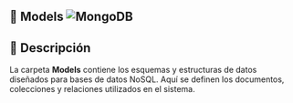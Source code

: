 ## 📁 Models ![MongoDB](https://img.shields.io/badge/MongoDB-%234ea94b.svg?style=for-the-badge&logo=mongodb&logoColor=white)
## 📌 Descripción  
La carpeta **Models** contiene los esquemas y estructuras de datos diseñados para bases de datos NoSQL. Aquí se definen los documentos, colecciones y relaciones utilizados en el sistema.

